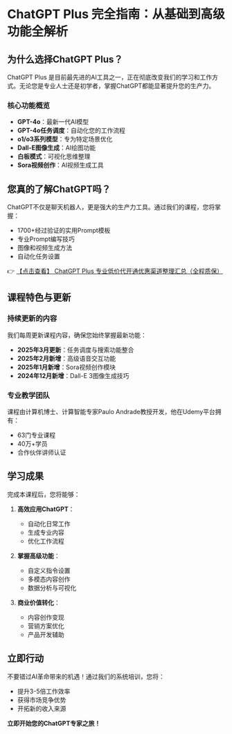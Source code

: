 # ChatGPT Plus 完全指南：从基础到高级功能全解析

## 为什么选择ChatGPT Plus？

ChatGPT Plus 是目前最先进的AI工具之一，正在彻底改变我们的学习和工作方式。无论您是专业人士还是初学者，掌握ChatGPT都能显著提升您的生产力。

### 核心功能概览

- **GPT-4o**：最新一代AI模型
- **GPT-4o任务调度**：自动化您的工作流程
- **o1/o3系列模型**：专为特定场景优化
- **Dall-E图像生成**：AI绘图功能
- **白板模式**：可视化思维整理
- **Sora视频创作**：AI视频生成工具

## 您真的了解ChatGPT吗？

ChatGPT不仅是聊天机器人，更是强大的生产力工具。通过我们的课程，您将掌握：

- 1700+经过验证的实用Prompt模板
- 专业Prompt编写技巧
- 图像和视频生成方法
- 自动化任务设置

👉 [【点击查看】 ChatGPT Plus 专业低价代开通优惠渠道整理汇总（全程质保）](https://bit.ly/DaiKai)

## 课程特色与更新

### 持续更新的内容
我们每周更新课程内容，确保您始终掌握最新功能：

- **2025年3月更新**：任务调度与搜索功能整合
- **2025年2月新增**：高级语音交互功能
- **2025年1月新增**：Sora视频创作模块
- **2024年12月新增**：Dall-E 3图像生成技巧

### 专业教学团队
课程由计算机博士、计算智能专家Paulo Andrade教授开发，他在Udemy平台拥有：
- 63门专业课程
- 40万+学员
- 合作伙伴讲师认证

## 学习成果

完成本课程后，您将能够：

1. **高效应用ChatGPT**：
   - 自动化日常工作
   - 生成专业内容
   - 优化工作流程

2. **掌握高级功能**：
   - 自定义指令设置
   - 多模态内容创作
   - 数据分析与可视化

3. **商业价值转化**：
   - 内容创作变现
   - 营销方案优化
   - 产品开发辅助

## 立即行动

不要错过AI革命带来的机遇！通过我们的系统培训，您将：
- 提升3-5倍工作效率
- 获得市场竞争优势
- 开拓新的收入来源

**立即开始您的ChatGPT专家之旅！**